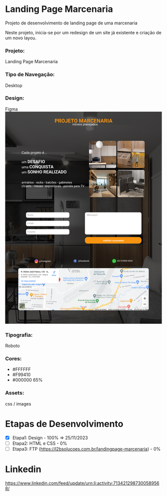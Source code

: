 # Landing Page Marcenaria
Projeto de desenvolvimento de landing page de uma marcenaria

Neste projeto, inicia-se por um redesign de um site já existente e criação de um novo layou.

### Projeto:
Landing Page Marcenaria

### Tipo de Navegação:
Desktop

### Design:
Figma
![Reference Image](/wireframe/projeto-marcenaria.png)

### Tipografia:
Roboto

### Cores:
- #FFFFFF<br>
- #F99410<br>
- #000000 65%

### Assets:
css / images

# Etapas de Desenvolvimento
- [X] Etapa1: Design - 100% => 25/11/2023
- [ ] Etapa2: HTML e CSS - 0%
- [ ] Etapa3: FTP (https://l2bsolucoes.com.br/landingpage-marcenaria) - 0%

# Linkedin
https://www.linkedin.com/feed/update/urn:li:activity:7134212987300589568/

